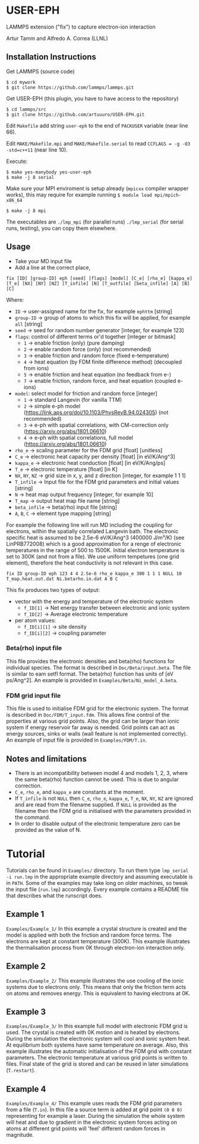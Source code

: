 # USER-EPH

LAMMPS extension ("fix") to capture electron-ion interaction

Artur Tamm and Alfredo A. Correa (LLNL)

## Installation Instructions

Get LAMMPS (source code)
```
$ cd mywork
$ git clone https://github.com/lammps/lammps.git
```

Get USER-EPH (this plugin, you have to have access to the repository)
```
$ cd lammps/src
$ git clone https://github.com/artuuuro/USER-EPH.git
```

Edit `Makefile` add string ` user-eph ` to the end of `PACKUSER` variable (near line 66).

Edit `MAKE/Makefile.mpi` and `MAKE/Makefile.serial` to read `CCFLAGS = -g -O3 -std=c++11` (near line 10).

Execute:
```
$ make yes-manybody yes-user-eph
$ make -j 8 serial
```

Make sure your MPI enviroment is setup already (`mpicxx` compiler wrapper works), this may require for example running `$ module load mpi/mpich-x86_64`
```
$ make -j 8 mpi
```

The executables are `./lmp_mpi` (for parallel runs) `./lmp_serial` (for serial runs, testing), you can copy them elsewhere.

## Usage

* Take your MD input file
* Add a line at the correct place, 
```
fix [ID] [group-ID] eph [seed] [flags] [model] [C_e] [rho_e] [kappa_e] [T_e] [NX] [NY] [NZ] [T_infile] [N] [T_outfile] [beta_infile] [A] [B] [C]
```
Where:
* `ID` -> user-assigned name for the fix, for example `ephttm` [string]
* `group-ID` -> group of atoms to which this fix will be applied, for example `all` [string]
* `seed` -> seed for random number generator [integer, for example 123]
* `flags`: control of different terms or'd together [integer or bitmask]
  * `1` -> enable friction (only) (pure damping)
  * `2` -> enable random force (only) (not recommended)
  * `3` -> enable friction and random force (fixed e-temperature) 
  * `4` -> heat equation (by FDM finite difference method) (decoupled from ions)
  * `5` -> enable friction and heat equation (no feedback from e-)
  * `7` -> enable friction, random force, and heat equation (coupled e-ions)
* `model`: select model for friction and random force [integer]
  * `1` -> standard Langevin (for vanilla TTM)
  * `2` -> simple e-ph model (https://link.aps.org/doi/10.1103/PhysRevB.94.024305) (not recommended)
  * `3` -> e-ph with spatial correlations, with CM-correction only (https://arxiv.org/abs/1801.06610)
  * `4` -> e-ph with spatial correlations, full model (https://arxiv.org/abs/1801.06610)
* `rho_e` -> scaling parameter for the FDM grid [float] [unitless]
* `C_e` -> electronic heat capacity per density [float] [in eV/K/Ang^3]
* `kappa_e` -> electronic heat conduction [float] [in eV/K/Ang/ps]
* `T_e` -> electronic temperature [float] [in K]
* `NX`, `NY`, `NZ` -> grid size in x, y, and z direction [integer, for example 1 1 1]
* `T_infile` -> Input file for the FDM grid parameters and initial values [string]
* `N` -> heat map output frequency [integer, for example 10]
* `T_map` -> output heat map file name [string]
* `beta_infile` -> beta(rho) input file [string]
* `A`, `B`, `C` -> element type mapping [string]

For example the following line will run MD including the coupling for electrons, within the spatially correlated Langevin bath.
The electronic specific heat is assumed to be 2.5e-6 eV/K/Ang^3 (400000 J/m³/K) (see LinPRB772008) which is a good approximation for a renge of electronic temperatures in the range of 500 to 1500K. 
Initial electron temperature is set to 300K (and not from a file).
We use uniform tempetures (one grid element), therefore the heat conductivity is not relevant in this case.

```
fix ID group-ID eph 123 4 4 2.5e-6 rho_e kappa_e 300 1 1 1 NULL 10 T_map.heat.out.dat Ni.betarho.in.dat A B C
```

This fix produces two types of output:
* vector with the energy and temperature of the electronic system
  * `f_ID[1]` -> Net energy transfer between electronic and ionic system
  * `f_ID[2]` -> Average electronic temperature
* per atom values:
  * `f_ID[i][1]` -> site density
  * `f_ID[i][2]` -> coupling parameter

### Beta(rho) input file

This file provides the electronic densities and beta(rho) functions for individual species.
The format is described in `Doc/Beta/input.beta`. 
The file is similar to eam setfl format. 
The beta(rho) function has units of [eV ps/Ang^2]. An example is provided in `Examples/Beta/Ni_model_4.beta`.

### FDM grid input file

This file is used to initialise FDM grid for the electronic system. 
The format is described in `Doc/FDM/T_input.fdm`. 
This allows fine control of the properties at various grid points. 
Also, the grid can be larger than ionic system if energy reservoir far away is needed. 
Grid points can act as energy sources, sinks or walls (wall feature is not implemented correctly). 
An example of input file is provided in `Examples/FDM/T.in`.

## Notes and limitations

* There is an incompatibility between model 4 and models 1, 2, 3, where the same beta(rho) function cannot be used. 
This is due to angular correction.
* `C_e`, `rho_e`, and `kappa_e` are constants at the moment.
* If `T_infile` is not `NULL` then `C_e`, `rho_e`, `kappa_e`, `T_e`, `NX`, `NY`, `NZ` are ignored and are read from the filename supplied. 
If `NULL` is provided as the filename then the FDM grid is initialised with the parameters provided in the command.
* In order to disable output of the electronic temperature zero can be provided as the value of N.

# Tutorial
Tutorials can be found in `Examples/` directory. To run them type `lmp_serial -i run.lmp` in the appropriate example directory and assuming executable is in `PATH`. Some of the examples may take long on older machines, so tweak the input file (`run.lmp`) accordingly. Every example contains a README file that describes what the runscript does.

## Example 1
`Examples/Example_1/`
In this example a crystal structure is created and the model is applied with both the friction and random force terms. The electrons are kept at constant temperature (300K). This example illustrates the thermalisation process from 0K through electron-ion interaction only.

## Example 2
`Examples/Example_2/`
This example illustrates the use cooling of the ionic systems due to electrons only. This means that only the friction term acts on atoms and removes energy. This is equivalent to having electrons at 0K.

## Example 3
`Examples/Example_3/`
In this example full model with electronic FDM grid is used. The crystal is created with 0K motion and is heated by electrons. During the simulation the electronic system will cool and ionic system heat. At equilibrium both systems have same temperature on average. Also, this example illustrates the automatic initialisation of the FDM grid with constant parameters. The electronic temperature
at various grid points is written to files. Final state of the grid is stored and can be reused in later simulations (`T.restart`).

## Example 4
`Examples/Example_4/`
This example uses reads the FDM grid parameters from a file (`T.in`). In this file a source term is added at grid point `(0 0 0)` representing for example a laser. During the simulation the whole system will heat and due to gradient in the electronic system forces acting on atoms at different grid points will 'feel' different random forces in magnitude.
